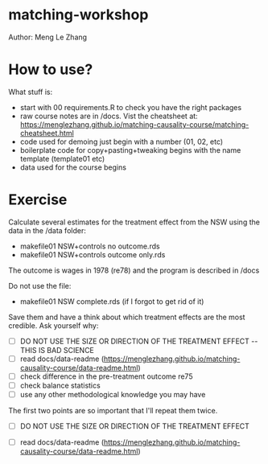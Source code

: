 # matching-workshop
Author: Meng Le Zhang

# How to use?

What stuff is:
- start with 00 requirements.R to check you have the right packages
- raw course notes are in /docs. Vist the cheatsheet at: https://menglezhang.github.io/matching-causality-course/matching-cheatsheet.html 
- code used for demoing just begin with a number (01, 02, etc)
- boilerplate code for copy+pasting+tweaking begins with the name template (template01 etc)
- data used for the course begins 

# Exercise 
Calculate several estimates for the treatment effect from the NSW using the data in the /data folder:
- makefile01 NSW+controls no outcome.rds
- makefile01 NSW+controls outcome only.rds

The outcome is wages in 1978 (re78) and the program is described in /docs

Do not use the file:
- makefile01 NSW complete.rds (if I forgot to get rid of it)

Save them and have a think about which treatment effects are the most credible. Ask yourself why:
- [ ] DO NOT USE THE SIZE OR DIRECTION OF THE TREATMENT EFFECT -- THIS IS BAD SCIENCE
- [ ] read docs/data-readme (https://menglezhang.github.io/matching-causality-course/data-readme.html)
- [ ] check difference in the pre-treatment outcome re75
- [ ] check balance statistics 
- [ ] use any other methodological knowledge you may have 

The first two points are so important that I'll repeat them twice.
- [ ] DO NOT USE THE SIZE OR DIRECTION OF THE TREATMENT EFFECT
- [ ] read docs/data-readme (https://menglezhang.github.io/matching-causality-course/data-readme.html)

